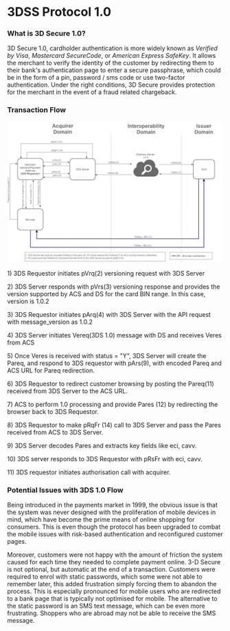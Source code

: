 # 3DSS Protocol 1.0

### **What is 3D Secure 1.0?**

3D Secure 1.0, cardholder authentication is more widely known as _Verified by Visa_, _Mastercard SecureCode_, or _American Express SafeKey_. It allows the merchant to verify the identity of the customer by redirecting them to their bank's authentication page to enter a secure passphrase, which could be in the form of a pin, password / sms code or use two-factor authentication. Under the right conditions, 3D Secure provides protection for the merchant in the event of a fraud related chargeback.

### Transaction Flow

![](<../../.gitbook/assets/1.0 (1).jpg>)

1\) 3DS Requestor initiates pVrq(2) versioning request with 3DS Server

2\) 3DS Server responds with pVrs(3) versioning response and provides the version supported by ACS and DS for the card BIN range. In this case, version is 1.0.2

3\) 3DS Requestor initiates pArq(4) with 3DS Server with the API request with message\_version as 1.0.2

4\) 3DS Server initiates Vereq(3DS 1.0) message with DS and receives Veres from ACS

5\) Once Veres is received with status = "Y", 3DS Server will create the Pareq, and respond to 3DS requestor with pArs(9), with encoded Pareq and ACS URL for Pareq redirection.

6\) 3DS Requestor to redirect customer browsing by posting the Pareq(11) received from 3DS Server to the ACS URL.

7\) ACS to perform 1.0 processing and provide Pares (12) by redirecting the browser back to 3DS Requestor.

8\) 3DS Requestor to make pRqFr (14) call to 3DS Server and pass the Pares received from ACS to 3DS Server.

9\) 3DS Server decodes Pares and extracts key fields like eci, cavv.

10\) 3DS server responds to 3DS Requestor with pRsFr with eci, cavv.

11\) 3DS requestor initiates authorisation call with acquirer.

### Potential Issues with 3DS 1.0 Flow

Being introduced in the payments market in 1999, the obvious issue is that the system was never designed with the proliferation of mobile devices in mind, which have become the prime means of online shopping for consumers. This is even though the protocol has been upgraded to combat the mobile issues with risk-based authentication and reconfigured customer pages.

Moreover, customers were not happy with the amount of friction the system caused for each time they needed to complete payment online. 3-D Secure is not optional, but automatic at the end of a transaction. Customers were required to enrol with static passwords, which some were not able to remember later, this added frustration simply forcing them to abandon the process. This is especially pronounced for mobile users who are redirected to a bank page that is typically not optimised for mobile. The alternative to the static password is an SMS text message, which can be even more frustrating. Shoppers who are abroad may not be able to receive the SMS message.
